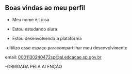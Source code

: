 ## Boas vindas ao meu perfil

- Meu nome é Luisa
- Estou estudando alura

- Estou desenvolvendo a plataforma 

-ultilizo esse espaço paracompartilhar meu desenvolvimento

email: 0001130240472sp@al.edcacao.sp.gov.br

-OBRIGADA PELA ATENÇÂO 
